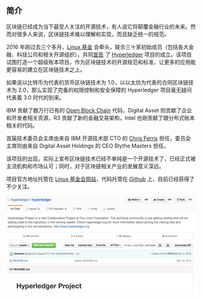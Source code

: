 ## 简介


区块链已经成为当下最受人关注的开源技术，有人说它将颠覆金融行业的未来。然而对很多人来说，区块链技术难以理解和实现，而且缺乏统一的规范。

2016 年刚过去三个多月，[Linux 基金](http://www.linuxfoundation.org/) 会牵头，联合三十家初始成员（包括各大金融、科技公司和相关开源组织），共同[宣告](https://www.hyperledger.org/news/announcement/2016/02/hyperledger-project-announces-30-founding-members) 了 [Hyperledger](https://www.hyperledger.org) 项目的成立。该项目试图打造一个超级账本项目，作为区块链技术的开源规范和标准，让更多的应用能更容易的建立在区块链技术之上。

如果说以比特币为代表的货币区块链技术为 1.0，以以太坊为代表的合同区块链技术为 2.0，那么实现了完备的权限控制和安全保障的 Hyperledger 项目毫无疑问代表着 3.0 时代的到来。

IBM 贡献了数万行已有的 [Open Block Chain](https://github.com/openblockchain) 代码，Digital Asset 则贡献了企业和开发者相关资源，R3 贡献了新的金融交易架构，Intel 也刚贡献了跟分布式账本相关的代码。

首届技术委员会主席由来自 IBM 开源技术部 CTO 的 [Chris Ferris](https://www.linkedin.com/in/chrisfer) 担任，委员会主席则由来自 Digital Asset Holdings 的 CEO Blythe Masters 担任。


该项目的出现，实际上宣布区块链技术已经不单纯是一个开源技术了，已经正式被主流机构和市场认可；同时，对于区块链相关产业的发展意义深远。

项目官方地址托管在 [Linux 基金会网站](https://blockchain.linuxfoundation.org/)，代码托管在 [Github](https://github.com/hyperledger/hyperledger) 上，目前已经获得了不少关注。

![](_image/hyperledger.png)